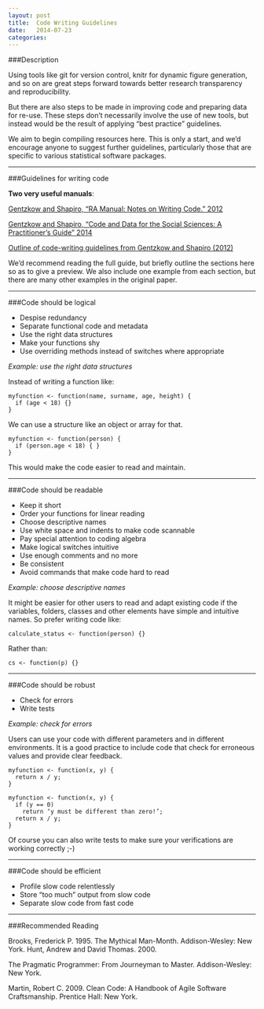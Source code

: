 ```yaml
---
layout: post
title:  Code Writing Guidelines
date:   2014-07-23 
categories: 
---
```


###Description

Using tools like git for version control, knitr for dynamic figure generation, and so on are great steps forward towards better research transparency and reproducibility. 

But there are also steps to be made in improving code and preparing data for re-use. These steps don’t necessarily involve the use of new tools, but instead would be the result of applying “best practice” guidelines.

We aim to begin compiling resources here. This is only a start, and we’d encourage anyone to suggest further guidelines, particularly those that are specific to various 
statistical software packages.

---

###Guidelines for writing code

**Two very useful manuals**:

[Gentzkow and Shapiro, “RA Manual: Notes on Writing Code.” 2012](http://faculty.chicagobooth.edu/matthew.gentzkow/research/ra_manual_coding.pdf)

[Gentzkow and Shapiro, “Code and Data for the Social Sciences: A Practitioner’s Guide” 2014](http://faculty.chicagobooth.edu/matthew.gentzkow/research/CodeAndData.pdf)

[Outline of code-writing guidelines from Gentzkow and Shapiro (2012)](http://faculty.chicagobooth.edu/matthew.gentzkow/research/ra_manual_coding.pdf)

We’d recommend reading the full guide, but briefly outline the sections here so as to give a preview. We also include one example from each section, but there are many other examples in the original paper.

---

###Code should be logical

* Despise redundancy
* Separate functional code and metadata
* Use the right data structures
* Make your functions shy
* Use overriding methods instead of switches where appropriate

*Example: use the right data structures*

Instead of writing a function like:

    myfunction <- function(name, surname, age, height) {
      if (age < 18) {}
    }

We can use a structure like an object or array for that.

    myfunction <- function(person) {
      if (person.age < 18) { }
    }

This would make the code easier to read and maintain.

---

###Code should be readable

* Keep it short
* Order your functions for linear reading
* Choose descriptive names
* Use white space and indents to make code scannable
* Pay special attention to coding algebra
* Make logical switches intuitive
* Use enough comments and no more
* Be consistent
* Avoid commands that make code hard to read

*Example: choose descriptive names*

It might be easier for other users to read and adapt existing code if the variables, folders, classes and other elements have simple and intuitive names. So prefer writing code like:

    calculate_status <- function(person) {}

Rather than:

    cs <- function(p) {}

---

###Code should be robust

* Check for errors
* Write tests

*Example: check for errors*

Users can use your code with different parameters and in different environments. It is a good practice to include code that check for erroneous values and provide clear feedback.

    myfunction <- function(x, y) {
      return x / y;
    }

    myfunction <- function(x, y) {
      if (y == 0) 
        return ‘y must be different than zero!’;
      return x / y; 
    }

Of course you can also write tests to make sure your verifications are working correctly ;-)

---

###Code should be efficient

* Profile slow code relentlessly
* Store “too much” output from slow code
* Separate slow code from fast code

---

###Recommended Reading

Brooks, Frederick P. 1995. The Mythical Man-Month. Addison-Wesley: New York. Hunt, Andrew and David Thomas. 2000. 

The Pragmatic Programmer: From Journeyman to Master. Addison-Wesley: New York.

Martin, Robert C. 2009. Clean Code: A Handbook of Agile Software Craftsmanship. Prentice Hall: New York.
